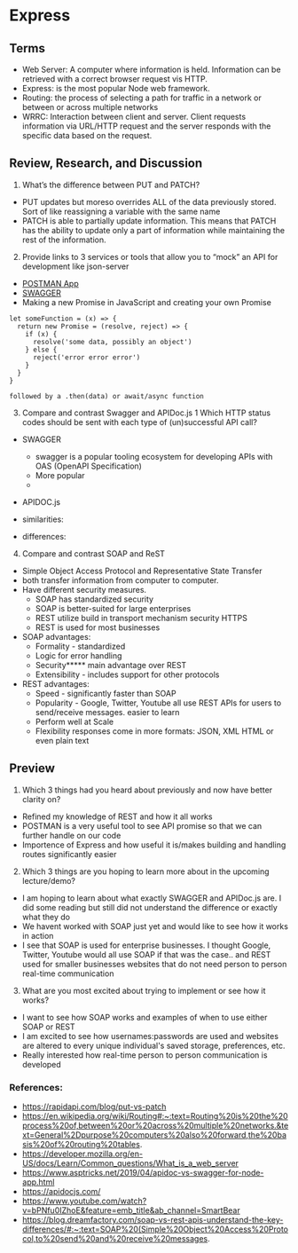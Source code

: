 # Express

## Terms

- Web Server: A computer where information is held. Information can be retrieved with a correct browser request vis HTTP.
- Express: is the most popular Node web framework.
- Routing: the process of selecting a path for traffic in a network or between or across multiple networks
- WRRC: Interaction between client and server. Client requests information via URL/HTTP request and the server responds with the specific data based on the request.

## Review, Research, and Discussion
1. What’s the difference between PUT and PATCH?
- PUT updates but moreso overrides ALL of the data previously stored. Sort of like reassigning a variable with the same name
- PATCH is able to partially update information. This means that PATCH has the ability to update only a part of information while maintaining the rest of the information.

2. Provide links to 3 services or tools that allow you to “mock” an API for development like json-server
- [POSTMAN App](https://www.postman.com/features/mock-api/)
- [SWAGGER](https://swagger.io/solutions/mocking-and-virtualization/)
- Making a new Promise in JavaScript and creating your own Promise
```
let someFunction = (x) => {
  return new Promise = (resolve, reject) => {
    if (x) {
      resolve('some data, possibly an object')
    } else {
      reject('error error error')
    }
  }
}

followed by a .then(data) or await/async function
```

3. Compare and contrast Swagger and APIDoc.js 1 Which HTTP status codes should be sent with each type of (un)successful API call?
- SWAGGER
  -  swagger is a popular tooling ecosystem for developing APIs with OAS (OpenAPI Specification)
  -  More popular
  -  
- APIDOC.js
- similarities:

- differences:

4. Compare and contrast SOAP and ReST
- Simple Object Access Protocol and Representative State Transfer
- both transfer information from computer to computer.
- Have different security measures.
  - SOAP has standardized security
  - SOAP is better-suited for large enterprises
  - REST utilize build in transport mechanism security HTTPS
  - REST is used for most businesses
- SOAP advantages:
  - Formality - standardized
  - Logic for error handling
  - Security***** main advantage over REST
  - Extensibility - includes support for other protocols 
- REST advantages:
  - Speed - significantly faster than SOAP
  - Popularity - Google, Twitter, Youtube all use REST APIs for users to send/receive messages. easier to learn
  - Perform well at Scale
  - Flexibility responses come in more formats: JSON, XML HTML or even plain text


## Preview
1. Which 3 things had you heard about previously and now have better clarity on?
- Refined my knowledge of REST and how it all works
- POSTMAN is a very useful tool to see API promise so that we can further handle on our code
- Importence of Express and how useful it is/makes building and handling routes significantly easier

2. Which 3 things are you hoping to learn more about in the upcoming lecture/demo?
- I am hoping to learn about what exactly SWAGGER and APIDoc.js are. I did some reading but still did not understand the difference or exactly what they do
- We havent worked with SOAP just yet and would like to see how it works in action
- I see that SOAP is used for enterprise businesses. I thought Google, Twitter, Youtube would all use SOAP if that was the case.. and REST used for smaller businesses websites that do not need person to person real-time communication

3. What are you most excited about trying to implement or see how it works?
- I want to see how SOAP works and examples of when to use either SOAP or REST
- I am excited to see how usernames:passwords are used and websites are altered to every unique individual's saved storage, preferences, etc. 
- Really interested how real-time person to person communication is developed

### References:
- https://rapidapi.com/blog/put-vs-patch
- https://en.wikipedia.org/wiki/Routing#:~:text=Routing%20is%20the%20process%20of,between%20or%20across%20multiple%20networks.&text=General%2Dpurpose%20computers%20also%20forward,the%20basis%20of%20routing%20tables.
- https://developer.mozilla.org/en-US/docs/Learn/Common_questions/What_is_a_web_server
- https://www.asptricks.net/2019/04/apidoc-vs-swagger-for-node-app.html
- https://apidocjs.com/
- https://www.youtube.com/watch?v=bPNfu0IZhoE&feature=emb_title&ab_channel=SmartBear
- https://blog.dreamfactory.com/soap-vs-rest-apis-understand-the-key-differences/#:~:text=SOAP%20(Simple%20Object%20Access%20Protocol,to%20send%20and%20receive%20messages.
